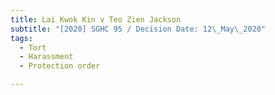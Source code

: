 ```yaml
---
title: Lai Kwok Kin v Teo Zien Jackson
subtitle: "[2020] SGHC 95 / Decision Date: 12\_May\_2020"
tags:
  - Tort
  - Harassment
  - Protection order

---
```

